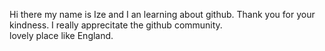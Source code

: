 Hi there my name is Ize and I an learning about github. Thank you for your kindness. I really apprecitate the github community.  
lovely place like England.
